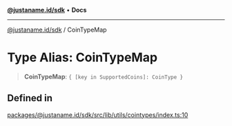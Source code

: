 [**@justaname.id/sdk**](../README.md) • **Docs**

***

[@justaname.id/sdk](../globals.md) / CoinTypeMap

# Type Alias: CoinTypeMap

> **CoinTypeMap**: `{ [key in SupportedCoins]: CoinType }`

## Defined in

[packages/@justaname.id/sdk/src/lib/utils/cointypes/index.ts:10](https://github.com/JustaName-id/JustaName-sdk/blob/577c5c787ef18bf8ddf8b997f021738a0e8ca336/packages/@justaname.id/sdk/src/lib/utils/cointypes/index.ts#L10)

